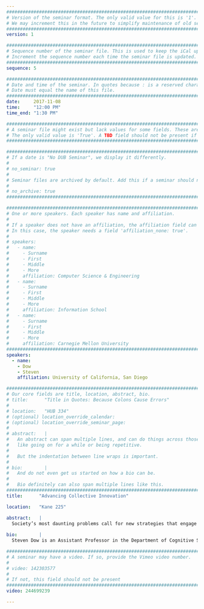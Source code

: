 ```yaml
---
################################################################################
# Version of the seminar format. The only valid value for this is '1'. 
# We may increment this in the future to simplify maintenance of old seminars.
################################################################################
version: 1

################################################################################
# Sequence number of the seminar file. This is used to keep the iCal up to date.
# Increment the sequence number each time the seminar file is updated.
################################################################################
sequence: 5

################################################################################
# Date and time of the seminar. In quotes because : is a reserved character.
# Date must equal the name of this file.
################################################################################
date:     2017-11-08
time:     "12:00 PM"
time_end: "1:30 PM"

################################################################################
# A seminar file might exist but lack values for some fields. These are 'TBD'. 
# The only valid value is 'True'. A TBD field should not be present if 'False'.
################################################################################

################################################################################
# If a date is "No DUB Seminar", we display it differently.
#
# no_seminar: true
#
# Seminar files are archived by default. Add this if a seminar should not be.
#
# no_archive: true
################################################################################

################################################################################
# One or more speakers. Each speaker has name and affiliation.
#
# If a speaker does not have an affiliation, the affiliation field can be removed.
# In this case, the speaker needs a field 'affiliation_none: true'.
#
# speakers:
#   - name: 
#     - Surname
#     - First
#     - Middle
#     - More
#     affiliation: Computer Science & Engineering 
#   - name: 
#     - Surname
#     - First
#     - Middle
#     - More
#     affiliation: Information School 
#   - name: 
#     - Surname
#     - First
#     - Middle
#     - More
#     affiliation: Carnegie Mellon University 
################################################################################
speakers:
  - name:
    - Dow
    - Steven
    affiliation: University of California, San Diego

################################################################################
# Our core fields are title, location, abstract, bio.
# title:      "Title in Quotes: Because Colons Cause Errors"
# 
# location:   "HUB 334"
# (optional) location_override_calendar:
# (optional) location_override_seminar_page:
#
# abstract:   |
#   An abstract can span multiple lines, and can do things across those lines,
#   like going on for a while or being repetitive.
#
#   But the indentation between line wraps is important.
#
# bio:        |
#   And do not even get us started on how a bio can be.
#
#   Bio definitely can also span multiple lines like this.
################################################################################
title:      "Advancing Collective Innovation"

location:   "Kane 225"

abstract:   |
  Society’s most daunting problems call for new strategies that engage many diverse stakeholders in a design process in order to solve bigger and messier problems. While the Internet makes it easy to find and coordinate people, we need to advance fundamental knowledge and technologies for "collective innovation", where groups collectively explore and refine solutions for big problem areas. To explore this, my research group contributes novel interactive systems to better understand 1) how to productively select and build on the most promising and creative ideas; 2) how to effectively engage in large-scale participatory design by gathering feedback from communities of stakeholders; and 3) how to engage citizens in decision-making processes related to civic issues. To guide and motivate the design of these systems, this research builds on theories of design thinking and collective intelligence.
  
bio:        |
  Steven Dow is an Assistant Professor in the Department of Cognitive Science at UC San Diego where he researches human-computer interaction, social computing, and creativity. Steven received the National Science Foundation CAREER Award in 2015 for research on "advancing collective innovation" and was co-PI on three other National Science Foundation grants, a Google Faculty Grant, Stanford's Postdoctoral Research Award, and the Hasso Plattner Design Thinking Research Grant. Before UCSD, Steven was an Assistant Professor of Human-Computer Interaction at Carnegie Mellon University and a postdoctoral scholar in Computer Science at Stanford University. Steven received an MS and PhD in Human-Centered Computing from the Georgia Institute of Technology, and a BS in Industrial Engineering from University of Iowa. 

################################################################################
# A seminar may have a video. If so, provide the Vimeo video number.
#
# video: 142303577
#
# If not, this field should not be present 
################################################################################
video: 244699239

---
```

